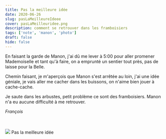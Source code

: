 ```yaml
---
title: Pas la meilleure idée 
date: 2020-06-26
slug: pasLaMeilleureIdeee
cover: pasLaMeilleuridee.png
description: comment se retrouver dans les framboisiers
tags: ['note', 'manon', 'photo']
draft: false
hide: false
---
```


En faisant la garde de Manon, j'ai dû me lever à 5:00 pour aller promener Mademoiselle et tant qu'à faire, on a emprunté un sentier tout près, pas de laisse pour la Belle.

Chemin faisant, je m'aperçois que Manon s'est arrêtée au loin, j'ai une idée géniale, je vais aller me cacher dans les buissons, on n'aime bien jouer à cache-cache.

Je saute dans les arbustes, petit problème ce sont des framboisiers. Manon n'a eu aucune difficulté à me retrouver.

*François*

<br/>
<br/>

<Flex>
  <Card width={[ 256, 320 ]} mx='auto'>
    <Image src='pasLaMeilleuridee.png'/>
    <Text>
      Pas la meilleure idée
    </Text>
  </Card>
</Flex>

<br/>
<br/>



